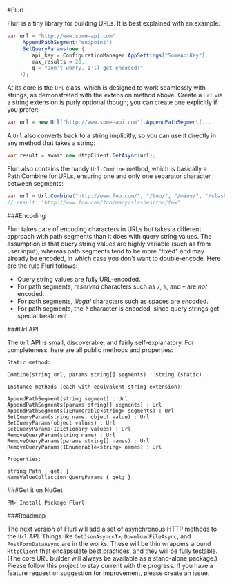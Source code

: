 #Flurl

Flurl is a tiny library for building URLs. It is best explained with an example:

````C#
var url = "http://www.some-api.com"
	.AppendPathSegment("endpoint")
	.SetQueryParams(new {
		api_key = ConfigurationManager.AppSettings["SomeApiKey"],
		max_results = 20,
		q = "Don't worry, I'll get encoded!"
	});
````

At its core is the `Url` class, which is designed to work seamlessly with strings, as demonstrated with the extension method above. Create a `Url` via a string extension is purly optional though; you can create one explicitly if you prefer:

````C#
var url = new Url("http://www.some-api.com").AppendPathSegment(...
````

A `Url` also converts back to a string implicitly, so you can use it directly in any method that takes a string:

````C#
var result = await new HttpClient.GetAsync(url);
````

Flurl also contains the handy `Url.Combine` method, which is basically a Path.Combine for URLs, ensuring one and only one separator character between segments:

````C#
var url = Url.Combine("http://www.foo.com/", "/too/", "/many/", "/slashes/", "too", "few");
// result: "http://www.foo.com/too/many/slashes/too/few"
````

###Encoding

Flurl takes care of encoding characters in URLs but takes a different approach with path segments than it does with query string values. The assumption is that query string values are highly variable (such as from user input), whereas path segments tend to be more "fixed" and may already be encoded, in which case you don't want to double-encode. Here are the rule Flurl follows:

- Query string values are fully URL-encoded.
- For path segments, *reserved* characters such as `/`, `%`, and `+` are *not* encoded.
- For path segments, *illegal* characters such as spaces are encoded.
- For path segments, the `?` character is encoded, since query strings get special treatment.

###Url API

The `Url` API is small, discoverable, and fairly self-explanatory. For completeness, here are all public methods and properties:

````
Static method:

Combine(string url, params string[] segments) : string (static)

Instance methods (each with equivalent string extension):

AppendPathSegment(string segment) : Url
AppendPathSegments(params string[] segments) : Url
AppendPathSegments(IEnumerable<string> segments) : Url
SetQueryParam(string name, object value) : Url
SetQueryParams(object values) : Url
SetQueryParams(IDictionary values) : Url
RemoveQueryParam(string name) : Url
RemoveQueryParams(params string[] names) : Url
RemoveQueryParams(IEnumerable<string> names) : Url

Properties:

string Path { get; }
NameValueCollection QueryParams { get; }
````

###Get it on NuGet

````
PM> Install-Package Flurl
````

###Roadmap

The next version of Flurl will add a set of asynchronous HTTP methods to the `Url` API. Things like `GetJsonAsync<T>`, `DownloadFileAsync`, and `PostFormDataAsync` are in the works. These will be thin wrappers around `HttpClient` that encapsulate best practices, and they will be fully testable. (The core URL builder will always be available as a stand-alone package.) Please follow this project to stay current with the progress. If you have a feature request or suggestion for improvement, please create an issue.